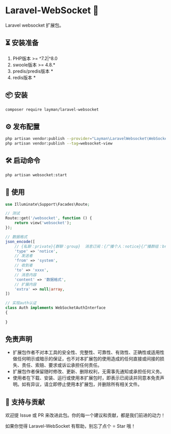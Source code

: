 # Laravel-WebSocket 🔐

Laravel websocket 扩展包。

## ⏳ 安装准备

1. PHP版本 >= ^7.2|^8.0
2. swoole版本 >= 4.8.*
3. predis/predis版本 *
4. redis版本 *

## 📦 安装

```bash
composer require layman/laravel-websocket
```

## ⚙️ 发布配置

```bash
php artisan vendor:publish --provider="Layman\LaravelWebsocket\WebSocketServiceProvider" --tag=websocket
php artisan vendor:publish --tag=websocket-view
```

## 🛠️ 启动命令

```bash
php artisan websocket:start
```

## 🚀 使用

```php
use Illuminate\Support\Facades\Route;

// 测试
Route::get('/websocket', function () {
    return view('websocket');
});

// 数据格式
json_encode([
    // {私聊：private}{群聊：group}  消息订阅：{广播个人：notice}{广播群组：broadcast}{广播现在线所有连接：online}
    'type' => 'notice',
    // 发送者
    'from' => 'system', 
    // 收到者
    'to' => 'xxxx',
    // 消息内容
    'content' => '数据格式',
    // 扩展内容
    'extra' => null|array,
])

// 实现auth认证
class Auth implements WebSocketAuthInterface
{
    
}
```

## 免责声明

- 扩展包作者不对本工具的安全性、完整性、可靠性、有效性、正确性或适用性做任何明示或暗示的保证，也不对本扩展包的使用造成的任何直接或间接的损失、责任、索赔、要求或诉讼承担任何责任。
- 扩展包作者保留随时修改、更新、删除权利，无需事先通知或承担任何义务。
- 使用者在下载、安装、运行或使用本扩展包时，即表示已阅读并同意本免责声明。如有异议，请立即停止使用本扩展包，并删除所有相关文件。

## 🙌 支持与贡献

欢迎提 Issue 或 PR 来改进此包。你的每一个建议和贡献，都是我们前进的动力！

如果你觉得 Laravel-WebSocket 有帮助，别忘了点个 ⭐ Star 哦！

